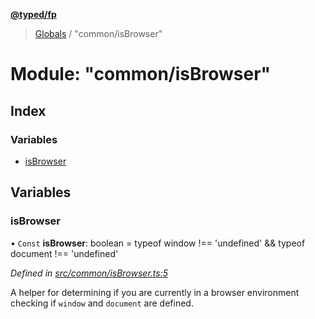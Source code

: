 **[@typed/fp](../README.md)**

> [Globals](../globals.md) / "common/isBrowser"

# Module: "common/isBrowser"

## Index

### Variables

* [isBrowser](_common_isbrowser_.md#isbrowser)

## Variables

### isBrowser

• `Const` **isBrowser**: boolean = typeof window !== 'undefined' && typeof document !== 'undefined'

*Defined in [src/common/isBrowser.ts:5](https://github.com/TylorS/typed-fp/blob/ac98ca1/src/common/isBrowser.ts#L5)*

A helper for determining if you are currently in a browser environment checking if
`window` and `document` are defined.

